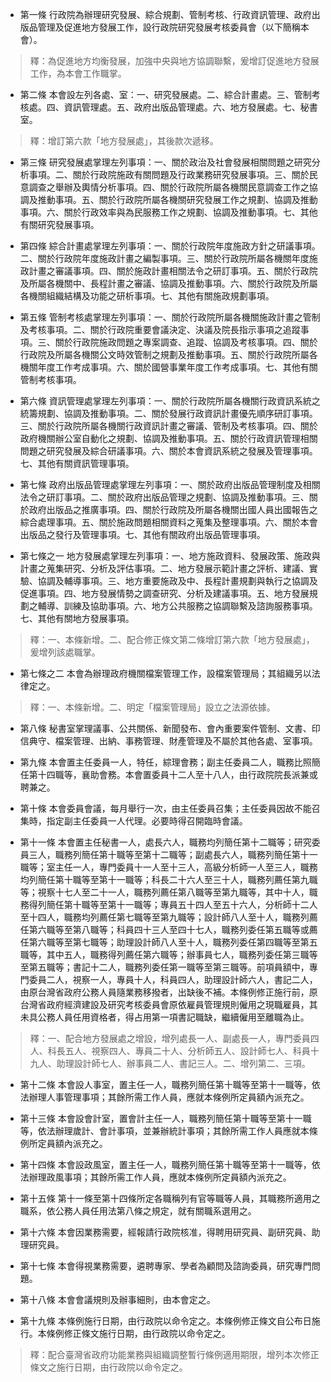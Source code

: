 * 第一條 行政院為辦理研究發展、綜合規劃、管制考核、行政資訊管理、政府出版品管理及促進地方發展工作，設行政院研究發展考核委員會（以下簡稱本會）。

> 釋：為促進地方均衡發展，加強中央與地方協調聯繫，爰增訂促進地方發展工作，為本會工作職掌。

* 第二條 本會設左列各處、室：一、研究發展處。二、綜合計畫處。三、管制考核處。四、資訊管理處。五、政府出版品管理處。六、地方發展處。七、秘書室。

> 釋：增訂第六款「地方發展處」，其後款次遞移。

* 第三條 研究發展處掌理左列事項：一、關於政治及社會發展相關問題之研究分析事項。二、關於行政院施政有關問題及行政業務研究發展事項。三、關於民意調查之舉辦及輿情分析事項。四、關於行政院所屬各機關民意調查工作之協調及推動事項。五、關於行政院所屬各機關研究發展工作之規劃、協調及推動事項。六、關於行政效率與為民服務工作之規劃、協調及推動事項。七、其他有關研究發展事項。

* 第四條 綜合計畫處掌理左列事項：一、關於行政院年度施政方針之研議事項。二、關於行政院年度施政計畫之編製事項。三、關於行政院所屬各機關年度施政計畫之審議事項。四、關於施政計畫相關法令之研訂事項。五、關於行政院及所屬各機關中、長程計畫之審議、協調及推動事項。六、關於行政院及所屬各機關組織結構及功能之研析事項。七、其他有關施政規劃事項。

* 第五條 管制考核處掌理左列事項：一、關於行政院所屬各機關施政計畫之管制及考核事項。二、關於行政院重要會議決定、決議及院長指示事項之追蹤事項。三、關於行政院施政問題之專案調查、追蹤、協調及考核事項。四、關於行政院及所屬各機關公文時效管制之規劃及推動事項。五、關於行政院所屬各機關年度工作考成事項。六、關於國營事業年度工作考成事項。七、其他有關管制考核事項。

* 第六條 資訊管理處掌理左列事項：一、關於行政院所屬各機關行政資訊系統之統籌規劃、協調及推動事項。二、關於發展行政資訊計畫優先順序研訂事項。三、關於行政院所屬各機關行政資訊計畫之審議、管制及考核事項。四、關於政府機關辦公室自動化之規劃、協調及推動事項。五、關於行政資訊管理相關問題之研究發展及綜合研議事項。六、關於本會資訊系統之發展及管理事項。七、其他有關資訊管理事項。

* 第七條 政府出版品管理處掌理左列事項：一、關於政府出版品管理制度及相關法令之研訂事項。二、關於政府出版品管理之規劃、協調及推動事項。三、關於政府出版品之推廣事項。四、關於行政院及所屬各機關出國人員出國報告之綜合處理事項。五、關於施政問題相關資料之蒐集及整理事項。六、關於本會出版品之發行及管理事項。七、其他有關政府出版品管理事項。

* 第七條之一 地方發展處掌理左列事項：一、地方施政資料、發展政策、施政與計畫之蒐集研究、分析及評估事項。二、地方發展示範計畫之評析、建議、實驗、協調及輔導事項。三、地方重要施政及中、長程計畫規劃與執行之協調及促進事項。四、地方發展情勢之調查研究、分析及建議事項。五、地方發展規劃之輔導、訓練及協助事項。六、地方公共服務之協調聯繫及諮詢服務事項。七、其他有關地方發展事項。

> 釋：一、本條新增。二、配合修正條文第二條增訂第六款「地方發展處」，爰增列該處職掌。

* 第七條之二 本會為辦理政府機關檔案管理工作，設檔案管理局；其組織另以法律定之。

> 釋：一、本條新增。二、明定「檔案管理局」設立之法源依據。

* 第八條 秘書室掌理議事、公共關係、新聞發布、會內重要案件管制、文書、印信典守、檔案管理、出納、事務管理、財產管理及不屬於其他各處、室事項。

* 第九條 本會置主任委員一人，特任，綜理會務；副主任委員二人，職務比照簡任第十四職等，襄助會務。本會置委員十二人至十八人，由行政院院長派兼或聘兼之。

* 第十條 本會委員會議，每月舉行一次，由主任委員召集；主任委員因故不能召集時，指定副主任委員一人代理。必要時得召開臨時會議。

* 第十一條 本會置主任秘書一人，處長六人，職務均列簡任第十二職等；研究委員三人，職務列簡任第十職等至第十二職等；副處長六人，職務列簡任第十一職等；室主任一人，專門委員十一人至十三人，高級分析師一人至三人，職務均列簡任第十職等至第十一職等；科長二十六人至三十人，職務列薦任第九職等；視察十七人至二十一人，職務列薦任第八職等至第九職等，其中十人，職務得列簡任第十職等至第十一職等；專員五十四人至五十六人，分析師十二人至十四人，職務均列薦任第七職等至第九職等；設計師八人至十人，職務列薦任第六職等至第八職等；科員四十三人至四十七人，職務列委任第五職等或薦任第六職等至第七職等；助理設計師八人至十人，職務列委任第四職等至第五職等，其中五人，職務得列薦任第六職等；辦事員七人，職務列委任第三職等至第五職等；書記十二人，職務列委任第一職等至第三職等。前項員額中，專門委員二人，視察一人，專員十人，科員四人，助理設計師六人，書記二人，由原台灣省政府公務人員隨業務移撥者，出缺後不補。本條例修正施行前，原台灣省政府經濟建設及研究考核委員會原依雇員管理規則僱用之現職雇員，其未具公務人員任用資格者，得占用第一項書記職缺，繼續僱用至離職為止。

> 釋：一、配合地方發展處之增設，增列處長一人、副處長一人，專門委員四人、科長五人、視察四人、專員二十人、分析師五人、設計師七人、科員十九人、助理設計師七人、辦事員二人、書記三人。二、增列第二、三項。

* 第十二條 本會設人事室，置主任一人，職務列簡任第十職等至第十一職等，依法辦理人事管理事項；其餘所需工作人員，應就本條例所定員額內派充之。

* 第十三條 本會設會計室，置會計主任一人，職務列簡任第十職等至第十一職等，依法辦理歲計、會計事項，並兼辦統計事項；其餘所需工作人員應就本條例所定員額內派充之。

* 第十四條 本會設政風室，置主任一人，職務列簡任第十職等至第十一職等，依法辦理政風事項；其餘所需工作人員，應就本條例所定員額內派充之。

* 第十五條 第十一條至第十四條所定各職稱列有官等職等人員，其職務所適用之職系，依公務人員任用法第八條之規定，就有關職系選用之。

* 第十六條 本會因業務需要，經報請行政院核准，得聘用研究員、副研究員、助理研究員。

* 第十七條 本會得視業務需要，遴聘專家、學者為顧問及諮詢委員，研究專門問題。

* 第十八條 本會會議規則及辦事細則，由本會定之。

* 第十九條 本條例施行日期，由行政院以命令定之。本條例修正條文自公布日施行。本條例修正條文施行日期，由行政院以命令定之。

> 釋：配合臺灣省政府功能業務與組織調整暫行條例適用期限，增列本次修正條文之施行日期，由行政院以命令定之。

